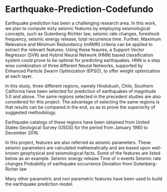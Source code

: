 # Earthquake-Prediction-Codefundo

Earthquake prediction has been a challenging research area. In this work, we plan to compute sixty seismic features by employing seismological concepts, such as Gutenberg-Richter law, seismic rate changes, foreshock frequency, seismic energy release, total recurrence time. Further, Maximum Relevance and Minimum Redundancy (mRMR) criteria can be applied to extract the relevant features. Using these feaures, a Support Vector Regressor (SVR) and Hybrid Neural Network (HNN) based classification system could prove to be optimal for predicting earthquakes. HNN is a step wise combination of three different Neural Networks, supported by Enhanced Particle Swarm Optimization (EPSO), to offer weight optimization at each layer.

In this study, three different regions, namely Hindukush, Chile, Southern California have been selected for prediction of earthquakes of magnitude 5.0 and above. The same regions selected in the precedent studies are also considered for this project. The advantage of selecting the same regions is that results can be compared in the end, so as to prove the superiority of suggested methodology.

Earthquake catalogs of these regions have been obtained from United States Geological Survey (USGS) for the period from January 1980 to December 2016.

In this project, features are also referred as seismic parameters. These seismic parameters are calculated mathematically and are based upon well-known geophysical and seismological facts. Some of the features are listed below as an example.
Seismic energy release
Time of n events
Seismic rate changes
Probability of earthquake occurrence
Deviation from Gutenberg-Richer law

Many other parametric and non parametric features have been used to build the earthquake prediction model.
